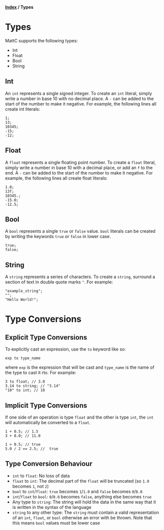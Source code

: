 **[Index](index) / Types**

# Types
MattC supports the following types:
* Int
* Float
* Bool
* String

## Int
An `int` represents a single signed integer.
To create an `int` literal, simply write a number in base 10 with no decimal place. A `-` can be added to the start of the number to make it negative. For example, the following lines all create int literals:
```
1;
13;
10345;
-15;
-12;
```

## Float
A `float` represents a single floating point number.
To create a `float` literal, simply write a number in base 10 with a decimal place, or add an `f` to the end. A `-` can be added to the start of the number to make it negative. For example, the following lines all create float literals:
```
1.0;
13f;
10345.;
-15.0;
-12.5;
```

## Bool
A `bool` represents a single `true` or `false` value.
`bool` literals can be created by writing the keywords `true` or `false` in lower case.
```
true;
false;
```

## String
A `string` represents a series of characters. To create a `string`, surround a section of text in double quote marks `"`. For example:
```
"example_string";
"";
"Hello World!";
```

# Type Conversions

## Explicit Type Conversions
To explicitly cast an expression, use the `to` keyword like so:
```
exp to type_name
```
where `exp` is the expression that will be cast and `type_name` is the name of the type to cast it rto. For example:
```
3 to float; // 3.0
3.14 to string; // "3.14"
"10" to int; // 10
```

## Implicit Type Conversions
If one side of an operation is type `float` and the other is type `int`, the `int` will automatically be converted to a `float`.
```
1 + 0.5; // 1.5
3 + 8.0; // 11.0

1 > 0.5; // true
5.0 / 2 == 2.5; //  true
```

## Type Conversion Behaviour
* `int` to `float`: No loss of data
* `float` to `int`: The decimal part of the `float` will be truncated (so `1.9` becomes `1`, not `2`)
* `bool` to `int`/`float`: `true` becomes `1`/`1.0` and `false` becomes `0`/`0.0`
* `int`/`float` to `bool`: `0`/`0.0` becomes `false`, anything else becomes `true`
* Any type to `string`: The string will hold the data in the same way that it is written in the syntax of the language
* `string` to any other type: The `string` must contain a valid representation of an `int`, `float`, or `bool` otherwise an error with be thrown. Note that this means `bool` values must be lower case